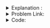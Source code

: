 
<details>
  <summary> Explanation : </summary>
  <b> Link : https://www.youtube.com/watch?v=MtFPqCcsoeA&list=PL2q4fbVm1Ik6DCzm9XZJbNwyHtHGclcEh&index=9 </b>
</details>

<details>
  <summary> Problem Link: </summary>
   <b> Link : https://cses.fi/problemset/task/1668 </b>
</details>

<details>
  <summary> Code: </summary>
  
  ```
  
  #include<bits/stdc++.h>
#define ll long long
#define pb push_back
#define fr(i,s,e) for(ll i=s;i<e;i++)
#define rfr(i,e,s) for(ll i=e;i>=s;i--)
#define nl  "\n"
#define mod 1000000007
#define fast ios_base::sync_with_stdio(0);cin.tie(NULL);cout.tie(NULL)
using namespace std;
const ll sz = 1e5+5 ;
vector < ll > graph[sz] , vis(sz,0) , grpcol(sz,-1);

bool dfs(ll node , ll col ){

    //cout << node <<" "<< col << endl;

    vis[node] = 1 ;
    grpcol[node] = col ;

    for(auto a : graph[node] ){
        if ( vis[a] ){
            if ( grpcol[a] == grpcol[node] ) return false ;
        }
        else {
            ll val =  col == 1 ? col+1 : col-1;
            if ( !dfs(a,val) ) return false ;
        }
    }
    return true ;
}


int main(){
    ll n , m , x , y , fg = 1 ;
    cin >> n >> m ;

    fr(i,0,m){
        cin >> x >> y ;
        graph[x].pb(y);
        graph[y].pb(x);
    }
/*
    fr(i,1,n+1){
        cout << i <<" : ";
        for(auto a : graph[i] ) cout << a <<" "; cout << endl;
    }
*/

    fr(i,1,n+1){
        if(!vis[i]) {
            if(!dfs(i,1)) {
                fg = 0 ;
                break;
            }
        }
    }

    if(fg) {
        fr(i,1,n+1) cout << grpcol[i] <<" "; cout << endl;
    }
    else cout <<"IMPOSSIBLE\n";


return 0 ;
}



  
  ```
</details>

